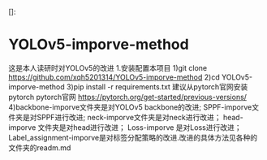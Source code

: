 
[]: 

# YOLOv5-imporve-method
这是本人读研时对YOLOv5的改进
1.安装配置本项目
1)git clone https://github.com/xqh5201314/YOLOv5-imporve-method
2)cd YOLOv5-imporve-method
3)pip install -r requirements.txt 建议从pytorch官网安装pytorch pytorch官网 https://pytorch.org/get-started/previous-versions/
4)backbone-imporve文件夹是对YOLOv5 backbone的改进; 
   SPPF-imporve文件夹是对SPPF进行改进;
   neck-imporve文件夹是对neck进行改进； 
  head-imporve 文件夹是对head进行改进；
  Loss-imporve 是对Loss进行改进；
  Label_assignment-imporve是对标签分配策略的改进.改进的具体方法见各种的文件夹的readm.md
